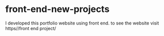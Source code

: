 # front-end-new-projects
I developed this portfolio website using front end. to see the website visit https//front end project/
